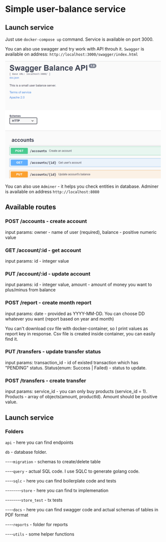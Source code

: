 # Simple user-balance service

## Launch service

Just use `docker-compose up` command. Service is available on port 3000.

You can also use swagger and try work with API throuh it.
`Swagger` is available  on address: `http://localhost:3000/swagger/index.html`

![Swagger](./pics/swagger.png)

You can also use `Adminer` - it helps you check entities in database.
Adminer is available on address `http://localhost:8080`


## Available routes

### POST /accounts - create account

input params: owner - name of user (required), balance - positive numeric value

### GET /account/:id - get account

input params: id - integer value

### PUT /account/:id - update account 

input params: id - integer value, amount - amount of money you want to plus/minus from balance 

### POST /report - create month report

input params: date - provided as YYYY-MM-DD. You can choose DD whatever you want (report based on year and month)

You can't download csv file with docker-container, so I print values as report key in response.
Csv file is created inside container, you can easily find it.

### PUT /transfers - update transfer status

input params: transaction_id - id of existed transaction which has "PENDING" status. Status(enum: Success | Failed) - status to update.

### POST /transfers - create transfer 

input params: service_id  - you can only buy products (service_id = 1). Products - array of objects(amount, productId). Amount should be positive value.



## Launch service

### Folders

`api` - here you can find endpoints

`db` - database folder.

----`migration` - schemas to create/delete table

----`query` - actual SQL code. I use SQLC to generate golang code.

----`sqlc` - here you can find boilerplate code and tests

--------`store` - here you can find tx implemenation

--------`store_test` - tx tests

----`docs` - here you can find swagger code and actual schemas of tables in PDF format

----`reports` - folder for reports

----`utils` - some helper functions
